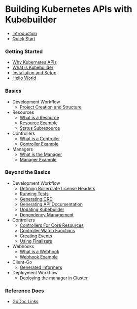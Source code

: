 # Building Kubernetes APIs with Kubebuilder

* [Introduction](README.md)
* [Quick Start](quick_start.md)

### Getting Started

* [Why Kubernetes APIs](getting_started/why_kubernetes.md)
* [What is Kubebuilder](getting_started/what_is_kubebuilder.md)
* [Installation and Setup](getting_started/installation_and_setup.md)
* [Hello World](getting_started/hello_world.md)

### Basics

* Development Workflow
  * [Project Creation and Structure](basics/project_creation_and_structure.md)
* Resources
  * [What is a Resource](basics/what_is_a_resource.md)
  * [Resource Example](basics/simple_resource.md)
  * [Status Subresource](basics/status_subresource.md)
* Controllers
  * [What is a Controller](basics/what_is_a_controller.md)
  * [Controller Example](basics/simple_controller.md)
* Managers
  * [What is the Manager](basics/what_is_the_controller_manager.md)
  * [Manager Example](basics/simple_controller_manager.md)

### Beyond the Basics
* Development Workflow
  * [Defining Boilerplate License Headers](beyond_basics/boilerplate.md)
  * [Running Tests](beyond_basics/running_tests.md)
  * [Generating CRD](beyond_basics/generating_crd.md)
  * [Generating API Documentation](beyond_basics/generating_documentation.md)
  * [Updating Kubebuilder](beyond_basics/upgrading_kubebuilder.md)
  * [Dependency Management](beyond_basics/dependencies.md)
* Controllers
  * [Controllers For Core Resources](beyond_basics/controllers_for_core_resources.md)
  * [Controller Watch Functions](beyond_basics/controller_watches.md)
  * [Creating Events](beyond_basics/creating_events.md)
  * [Using Finalizers](beyond_basics/using_finalizers.md)
* Webhooks
  * [What is a Webhook](beyond_basics/what_is_a_webhook.md)
  * [Webhook Example](beyond_basics/sample_webhook.md)
* Client-Go
  * [Generated Informers](beyond_basics/using_client_go_informers.md)
* Deployment Workflow
  * [Deploying the manager in Cluster](beyond_basics/deploying_controller.md)

### Reference Docs
* [GoDoc Links](go_docs.md)
